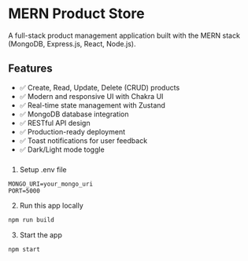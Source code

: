 # MERN Product Store

A full-stack product management application built with the MERN stack (MongoDB, Express.js, React, Node.js).

## Features

- ✅ Create, Read, Update, Delete (CRUD) products
- ✅ Modern and responsive UI with Chakra UI
- ✅ Real-time state management with Zustand
- ✅ MongoDB database integration
- ✅ RESTful API design
- ✅ Production-ready deployment
- ✅ Toast notifications for user feedback
- ✅ Dark/Light mode toggle

###

1. Setup .env file
```
MONGO_URI=your_mongo_uri
PORT=5000
```

2. Run this app locally
```bash
npm run build
```

3. Start the app
```bash
npm start
```
